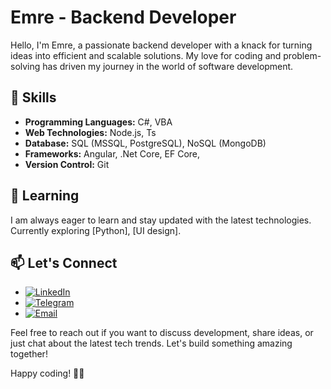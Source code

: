 <!-- # Hi 👋 I'm Emre and I'm a backend developer.

- 🔭 I’m currently working on C# .Net Core API's with Angular and Database optimization 
- 🌱 I’m currently learning python and UI design
  
-->
# Emre - Backend Developer

Hello, I'm Emre, a passionate backend developer with a knack for turning ideas into efficient and scalable solutions. My love for coding and problem-solving has driven my journey in the world of software development.

## 🚀 Skills

- **Programming Languages:** C#, VBA
- **Web Technologies:** Node.js, Ts
- **Database:** SQL (MSSQL, PostgreSQL), NoSQL (MongoDB)
- **Frameworks:** Angular, .Net Core, EF Core, 
- **Version Control:** Git
<!--
- **Programming Languages:** Java, Python, ![C#](https://img.shields.io/badge/C%23-Intermediate-blue?style=flat-square&logo=c-sharp)
- **Web Technologies:** Node.js, Express.js, ![Angular](https://img.shields.io/badge/Angular-Intermediate-red?style=flat-square&logo=angular)
- **Database:** ![SQL](https://img.shields.io/badge/SQL-Advanced-yellow?style=flat-square&logo=sql)
- **Frameworks:** Spring Boot, Flask
- **Version Control:** ![Git](https://img.shields.io/badge/Git-Advanced-orange?style=flat-square&logo=git)
- **Frontend:** ![HTML](https://img.shields.io/badge/HTML-Intermediate-orange?style=flat-square&logo=html5), ![CSS](https://img.shields.io/badge/CSS-Intermediate-blue?style=flat-square&logo=css3)
- **TypeScript:** ![TypeScript](https://img.shields.io/badge/TypeScript-Intermediate-blue?style=flat-square&logo=typescript)
- **API Testing:** ![Postman](https://img.shields.io/badge/Postman-Advanced-orange?style=flat-square&logo=postman)
- **DevOps:** ![DevOps](https://img.shields.io/badge/DevOps-Intermediate-blue?style=flat-square&logo=dev.to)
- **CI/CD:** ![CI/CD](https://img.shields.io/badge/CI%2FCD-Intermediate-green?style=flat-square)

## 💻 Projects

### Project 1: [Project Name]

Brief description of the project and your role in it.

### Project 2: [Project Name]

Brief description of the project and your role in it.
-->

## 🌱 Learning

I am always eager to learn and stay updated with the latest technologies. Currently exploring [Python], [UI design].

## 📫 Let's Connect

- [![LinkedIn](https://img.shields.io/badge/LinkedIn-Connect-blue?style=flat-square&logo=linkedin)](https://www.linkedin.com/in/yourusername/)
- [![Telegram](https://img.shields.io/badge/Telegram-Message-blue?style=flat-square&logo=telegram)](https://t.me/mr_Aristo)
- [![Email](https://img.shields.io/badge/Email-Send%20a%20Message-red?style=flat-square&logo=email)](mailto:geceremre@outlook.com)


Feel free to reach out if you want to discuss development, share ideas, or just chat about the latest tech trends. Let's build something amazing together!

Happy coding! 👨‍💻
<!-- 
### Languages and Tools
- ![C#](https://img.shields.io/badge/C%23-Intermediate-blue?style=flat-square&logo=c-sharp)
- ![SQL](https://img.shields.io/badge/SQL-Advanced-yellow?style=flat-square&logo=sql)
- ![TypeScript](https://img.shields.io/badge/TypeScript-Intermediate-blue?style=flat-square&logo=typescript)
- ![Git](https://img.shields.io/badge/Git-Advanced-orange?style=flat-square&logo=git)
- ![HTML](https://img.shields.io/badge/HTML-Intermediate-orange?style=flat-square&logo=html5)
- ![CSS](https://img.shields.io/badge/CSS-Intermediate-blue?style=flat-square&logo=css3)
- ![Angular](https://img.shields.io/badge/Angular-Intermediate-red?style=flat-square&logo=angular)
- ![Postman](https://img.shields.io/badge/Postman-Advanced-orange?style=flat-square&logo=postman)
- ![DevOps](https://img.shields.io/badge/DevOps-Intermediate-blue?style=flat-square&logo=dev.to)
- ![CI/CD](https://img.shields.io/badge/CI%2FCD-Intermediate-green?style=flat-square)
-->
